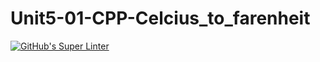 # Unit5-01-CPP-Celcius_to_farenheit

[![GitHub's Super Linter](https://github.com/crestel-ong/Unit5-01-CPP-Celcius_to_farenheit/workflows/GitHub's%20Super%20Linter/badge.svg)](https://github.com/crestel-ong/Unit5-01-CPP-Celcius_to_farenheit/actions)
